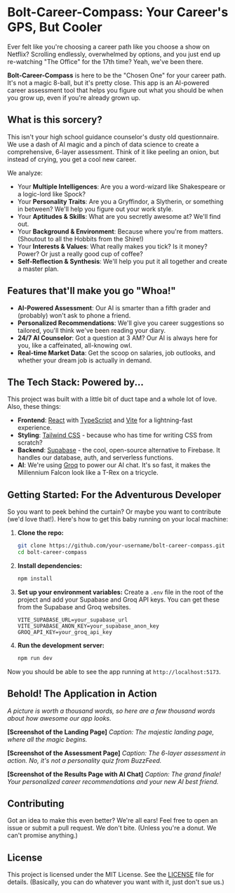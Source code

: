 # Bolt-Career-Compass: Your Career's GPS, But Cooler

Ever felt like you're choosing a career path like you choose a show on Netflix? Scrolling endlessly, overwhelmed by options, and you just end up re-watching "The Office" for the 17th time? Yeah, we've been there.

**Bolt-Career-Compass** is here to be the "Chosen One" for your career path. It's not a magic 8-ball, but it's pretty close. This app is an AI-powered career assessment tool that helps you figure out what you should be when you grow up, even if you're already grown up.

## What is this sorcery?

This isn't your high school guidance counselor's dusty old questionnaire. We use a dash of AI magic and a pinch of data science to create a comprehensive, 6-layer assessment. Think of it like peeling an onion, but instead of crying, you get a cool new career.

We analyze:
- Your **Multiple Intelligences**: Are you a word-wizard like Shakespeare or a logic-lord like Spock?
- Your **Personality Traits**: Are you a Gryffindor, a Slytherin, or something in between? We'll help you figure out your work style.
- Your **Aptitudes & Skills**: What are you secretly awesome at? We'll find out.
- Your **Background & Environment**: Because where you're from matters. (Shoutout to all the Hobbits from the Shire!)
- Your **Interests & Values**: What really makes you tick? Is it money? Power? Or just a really good cup of coffee?
- **Self-Reflection & Synthesis**: We'll help you put it all together and create a master plan.

## Features that'll make you go "Whoa!"

- **AI-Powered Assessment**: Our AI is smarter than a fifth grader and (probably) won't ask to phone a friend.
- **Personalized Recommendations**: We'll give you career suggestions so tailored, you'll think we've been reading your diary.
- **24/7 AI Counselor**: Got a question at 3 AM? Our AI is always here for you, like a caffeinated, all-knowing owl.
- **Real-time Market Data**: Get the scoop on salaries, job outlooks, and whether your dream job is actually in demand.

## The Tech Stack: Powered by...

This project was built with a little bit of duct tape and a whole lot of love. Also, these things:

- **Frontend**: [React](https://reactjs.org/) with [TypeScript](https://www.typescriptlang.org/) and [Vite](https://vitejs.dev/) for a lightning-fast experience.
- **Styling**: [Tailwind CSS](https://tailwindcss.com/) - because who has time for writing CSS from scratch?
- **Backend**: [Supabase](https://supabase.io/) - the cool, open-source alternative to Firebase. It handles our database, auth, and serverless functions.
- **AI**: We're using [Groq](https://groq.com/) to power our AI chat. It's so fast, it makes the Millennium Falcon look like a T-Rex on a tricycle.

## Getting Started: For the Adventurous Developer

So you want to peek behind the curtain? Or maybe you want to contribute (we'd love that!). Here's how to get this baby running on your local machine:

1.  **Clone the repo:**
    ```bash
    git clone https://github.com/your-username/bolt-career-compass.git
    cd bolt-career-compass
    ```

2.  **Install dependencies:**
    ```bash
    npm install
    ```

3.  **Set up your environment variables:**
    Create a `.env` file in the root of the project and add your Supabase and Groq API keys. You can get these from the Supabase and Groq websites.
    ```
    VITE_SUPABASE_URL=your_supabase_url
    VITE_SUPABASE_ANON_KEY=your_supabase_anon_key
    GROQ_API_KEY=your_groq_api_key
    ```

4.  **Run the development server:**
    ```bash
    npm run dev
    ```

Now you should be able to see the app running at `http://localhost:5173`.

## Behold! The Application in Action

*A picture is worth a thousand words, so here are a few thousand words about how awesome our app looks.*

**[Screenshot of the Landing Page]**
*Caption: The majestic landing page, where all the magic begins.*

**[Screenshot of the Assessment Page]**
*Caption: The 6-layer assessment in action. No, it's not a personality quiz from BuzzFeed.*

**[Screenshot of the Results Page with AI Chat]**
*Caption: The grand finale! Your personalized career recommendations and your new AI best friend.*

## Contributing

Got an idea to make this even better? We're all ears! Feel free to open an issue or submit a pull request. We don't bite. (Unless you're a donut. We can't promise anything.)

## License

This project is licensed under the MIT License. See the [LICENSE](LICENSE) file for details. (Basically, you can do whatever you want with it, just don't sue us.)
